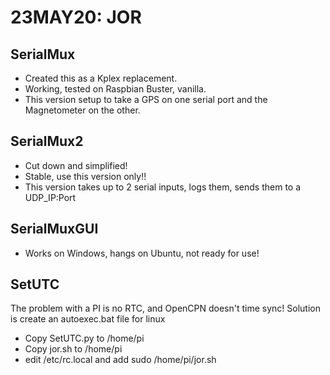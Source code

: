 # 23MAY20: JOR
## SerialMux
- Created this as a Kplex replacement.
- Working, tested on Raspbian Buster, vanilla.
- This version setup to take a GPS on one serial port and the Magnetometer on the other.

## SerialMux2
- Cut down and simplified!
- Stable, use this version only!!
- This version takes up to 2 serial inputs, logs them, sends them to a UDP_IP:Port

## SerialMuxGUI
- Works on Windows, hangs on Ubuntu, not ready for use!

## SetUTC
The problem with a PI is no RTC, and OpenCPN doesn't time sync!
Solution is create an autoexec.bat file for linux
- Copy SetUTC.py to /home/pi
- Copy jor.sh to /home/pi 
- edit /etc/rc.local and add
  sudo /home/pi/jor.sh




